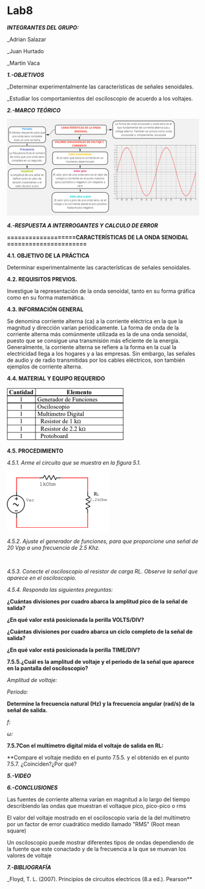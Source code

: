 # Lab8
***INTEGRANTES DEL GRUPO:***

_Adrian Salazar

_Juan Hurtado

_Martin Vaca

***1.-OBJETIVOS***

_Determinar experimentalmente las características de señales senoidales.

_Estudiar los comportamientos del osciloscopio de acuerdo a los voltajes.

***2.-MARCO TEÓRICO***

![](https://github.com/smvaca2/Lab8/blob/43c7ff94ba361608c5d10958862e054dfc9238e6/teo.PNG)

***4.-RESPUESTA A INTERROGANTES Y CALCULO DE ERROR***

**===================CARACTERÍSTICAS DE LA ONDA SENOIDAL ======================**

**4.1. OBJETIVO DE LA PRÁCTICA**

Determinar experimentalmente las características de señales senoidales.

**4.2. REQUISITOS PREVIOS.**

Investigue la representación de la onda senoidal, tanto en su forma gráfica como
en su forma matemática.

**4.3. INFORMACIÓN GENERAL**

Se denomina corriente alterna (ca) a la corriente eléctrica en la que la magnitud y
dirección varían periódicamente. La forma de onda de la corriente alterna más
comúnmente utilizada es la de una onda senoidal, puesto que se consigue una transmisión
más eficiente de la energía.
Generalmente, la corriente alterna se refiere a la forma en la cual la electricidad
llega a los hogares y a las empresas. Sin embargo, las señales de audio y de radio
transmitidas por los cables eléctricos, son también ejemplos de corriente alterna.

**4.4. MATERIAL Y EQUIPO REQUERIDO**

![](https://github.com/smvaca2/Lab8/blob/43c7ff94ba361608c5d10958862e054dfc9238e6/mat.PNG)

**4.5. PROCEDIMIENTO**

*4.5.1. Arme el circuito que se muestra en la figura 5.1.*

![](https://github.com/smvaca2/Lab8/blob/43c7ff94ba361608c5d10958862e054dfc9238e6/circuitp.PNG)

*4.5.2. Ajuste el generador de funciones, para que proporcione una señal de 20 Vpp a
una frecuencia de 2.5 Khz.*

![]()

*4.5.3. Conecte el osciloscopio al resistor de carga RL. Observe la señal que aparece en
el osciloscopio.*

*4.5.4. Responda las siguientes preguntas:*

**¿Cuántas divisiones por cuadro abarca la amplitud pico de la señal de salida?**



**¿En qué valor está posicionada la perilla VOLTS/DIV?**



**¿Cuántas divisiones por cuadro abarca un ciclo completo de la señal de salida?**



**¿En qué valor está posicionada la perilla TIME/DIV?**



**7.5.5.¿Cuál es la amplitud de voltaje y el periodo de la señal que aparece en la pantalla
del osciloscopio?**

*Amplitud de voltaje:*

*Periodo:*

**Determine la frecuencia natural (Hz) y la frecuencia angular (rad/s) de la señal de
salida.**

*f:*

*ω:*

**7.5.7Con el multímetro digital mida el voltaje de salida en RL:**



**Compare el voltaje medido en el punto 7.5.5. y el obtenido en el punto 7.5.7.
¿Coinciden?¿Por qué?



***5.-VIDEO***



***6.-CONCLUSIONES***

Las fuentes de corriente alterna varían en magnitud a lo largo del tiempo describiendo las ondas que muestran el voltaque pico, pico-pico o rms

El valor del voltaje mostrado en el osciloscopio varia de la del multímetro por un factor de error cuadrático medido llamado "RMS" (Root mean square)

Un osciloscopio puede mostrar diferentes tipos de ondas dependiendo de la fuente que este conactado y de la frecuencia a la que se muevan los valores de voltaje

***7.-BIBLIOGRAFÍA***

_Floyd, T. L. (2007). Principios de circuitos electricos (8.a ed.). Pearson**

